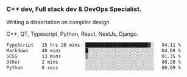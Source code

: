<h3>C++ dev, Full stack dev & DevOps Specialist.</h3>
<p>Writing a dissertation on compiler design. <p>
<p>C++, QT, Typescript, Python, React, NestJs, Django.</p>

<!--START_SECTION:waka-->

```txt
TypeScript   15 hrs 28 mins  ███████████████████████▓░   94.11 %
Markdown     40 mins         █░░░░░░░░░░░░░░░░░░░░░░░░   04.08 %
SCSS         13 mins         ▒░░░░░░░░░░░░░░░░░░░░░░░░   01.35 %
Other        2 mins          ░░░░░░░░░░░░░░░░░░░░░░░░░   00.28 %
Python       0 secs          ░░░░░░░░░░░░░░░░░░░░░░░░░   00.09 %
```

<!--END_SECTION:waka-->
